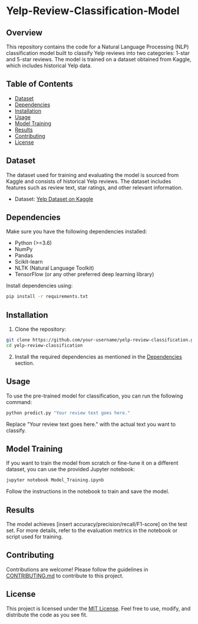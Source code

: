 # Yelp-Review-Classification-Model

## Overview

This repository contains the code for a Natural Language Processing (NLP) classification model built to classify Yelp reviews into two categories: 1-star and 5-star reviews. The model is trained on a dataset obtained from Kaggle, which includes historical Yelp data.

## Table of Contents

- [Dataset](#dataset)
- [Dependencies](#dependencies)
- [Installation](#installation)
- [Usage](#usage)
- [Model Training](#model-training)
- [Results](#results)
- [Contributing](#contributing)
- [License](#license)

## Dataset

The dataset used for training and evaluating the model is sourced from Kaggle and consists of historical Yelp reviews. The dataset includes features such as review text, star ratings, and other relevant information.

- Dataset: [Yelp Dataset on Kaggle](https://www.kaggle.com/yelp-dataset/yelp-dataset)

## Dependencies

Make sure you have the following dependencies installed:

- Python (>=3.6)
- NumPy
- Pandas
- Scikit-learn
- NLTK (Natural Language Toolkit)
- TensorFlow (or any other preferred deep learning library)

Install dependencies using:

```bash
pip install -r requirements.txt
```

## Installation

1. Clone the repository:

```bash
git clone https://github.com/your-username/yelp-review-classification.git
cd yelp-review-classification
```

2. Install the required dependencies as mentioned in the [Dependencies](#dependencies) section.

## Usage

To use the pre-trained model for classification, you can run the following command:

```bash
python predict.py "Your review text goes here."
```

Replace "Your review text goes here." with the actual text you want to classify.

## Model Training

If you want to train the model from scratch or fine-tune it on a different dataset, you can use the provided Jupyter notebook:

```bash
jupyter notebook Model_Training.ipynb
```

Follow the instructions in the notebook to train and save the model.

## Results

The model achieves [insert accuracy/precision/recall/F1-score] on the test set. For more details, refer to the evaluation metrics in the notebook or script used for training.

## Contributing

Contributions are welcome! Please follow the guidelines in [CONTRIBUTING.md](CONTRIBUTING.md) to contribute to this project.

## License

This project is licensed under the [MIT License](LICENSE). Feel free to use, modify, and distribute the code as you see fit.
